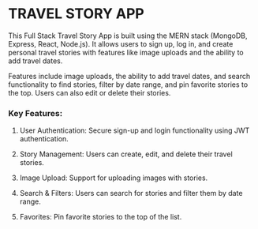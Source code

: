 # TRAVEL STORY APP
This Full Stack Travel Story App is built using the MERN stack (MongoDB, Express, React, Node.js). It allows users to sign up, log in, and create personal travel stories with features like image uploads and the ability to add travel dates.

 Features include image uploads, the ability to add travel dates, and search functionality to find stories, filter by date range, and pin favorite stories to the top. Users can also edit or delete their stories.

 <h3>Key Features:</h3>

1. User Authentication: Secure sign-up and login functionality using JWT authentication.<br>

2. Story Management: Users can create, edit, and delete their travel stories.<br>

3. Image Upload: Support for uploading images with stories.<br>

4. Search & Filters: Users can search for stories and filter them by date range.<br>

5. Favorites: Pin favorite stories to the top of the list.<br>

